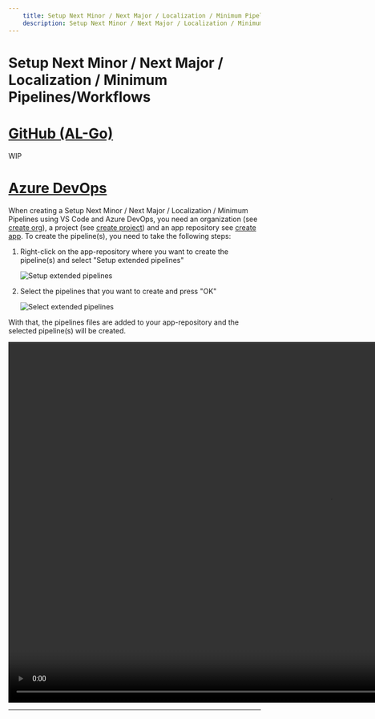 ```yaml
---
    title: Setup Next Minor / Next Major / Localization / Minimum Pipelines/Workflows
    description: Setup Next Minor / Next Major / Localization / Minimum PipelinPipelines/Workflowses
---
```


# Setup Next Minor / Next Major / Localization / Minimum Pipelines/Workflows

# [**GitHub (AL-Go)**](#tab/github)
WIP

# [**Azure DevOps**](#tab/azdevops)

When creating a Setup Next Minor / Next Major / Localization / Minimum Pipelines using VS Code and Azure DevOps, you need an organization (see [create org][create-org]), a project (see [create project][create-project]) and an app repository see [create app][create-app]. To create the pipeline(s), you need to take the following steps:

1. Right-click on the app-repository where you want to create the pipeline(s) and select "Setup extended pipelines"

    ![Setup extended pipelines](../media/vscode/create-next-major-minor-01.png "Setup extended pipelines")

1. Select the pipelines that you want to create and press "OK"

    ![Select extended pipelines](../media/vscode/create-next-major-minor-02.png "Select extended pipelines")

With that, the pipelines files are added to your app-repository and the selected pipeline(s) will be created.

<video width="1280px" height="720px" controls>
  <source src="../media/vscode/vsce-setup-next-major-minor-pipelines.webm" type='video/webm; codecs="vp8, vorbis"'>
  Your browser does not support the video tag.
</video>

---

[create-org]: ../getting-started/create-org.md
[create-project]: ../vsc-extension/create-project.md
[create-app]: ../vsc-extension/create-app.md
